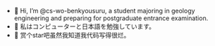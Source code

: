 - 👋 Hi, I’m @cs-wo-benkyousuru, a student majoring in geology engineering and preparing for postgraduate entrance examination.
- 👀 私はコンピューターと日本語を勉強しています。
- 🌱 赏个star吧虽然我知道我代码写得很烂。

<!---
cs-wo-benkyousuru/cs-wo-benkyousuru is a ✨ special ✨ repository because its `README.md` (this file) appears on your GitHub profile.
You can click the Preview link to take a look at your changes.
--->
